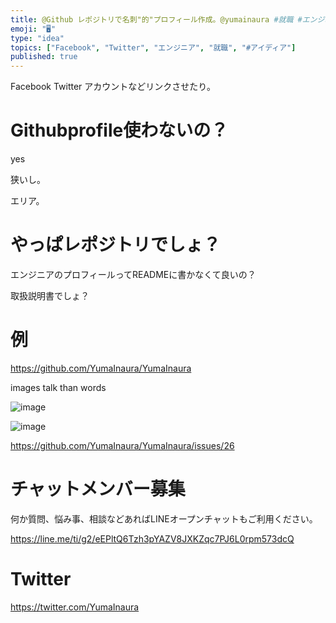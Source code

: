 ```yaml
---
title: @Github レポジトリで名刺"的"プロフィール作成。@yumainaura #就職 #エンジニア #取扱説明書 #Facebook #T
emoji: "🖥"
type: "idea"
topics: ["Facebook", "Twitter", "エンジニア", "就職", "#アイディア"]
published: true
---
```


Facebook Twitter アカウントなどリンクさせたり。

# Githubprofile使わないの？

yes

狭いし。

エリア。

# やっぱレポジトリでしょ？

エンジニアのプロフィールってREADMEに書かなくて良いの？

取扱説明書でしょ？

# 例

https://github.com/YumaInaura/YumaInaura

images talk than words

![image](https://user-images.githubusercontent.com/13635059/50533774-a5f63a00-0b74-11e9-9f3a-1fadb77e2ea2.png)

![image](https://user-images.githubusercontent.com/13635059/50533776-aa225780-0b74-11e9-8d7f-e48f1d6416cf.png)


https://github.com/YumaInaura/YumaInaura/issues/26








<!-- Update From Qiita API -->

# チャットメンバー募集


何か質問、悩み事、相談などあればLINEオープンチャットもご利用ください。

https://line.me/ti/g2/eEPltQ6Tzh3pYAZV8JXKZqc7PJ6L0rpm573dcQ





# Twitter


https://twitter.com/YumaInaura


<!-- Update From Qiita API -->


